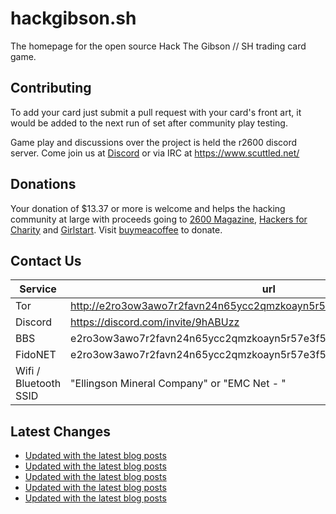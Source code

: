# hackgibson.sh
The homepage for the open source Hack The Gibson // SH trading card game.


## Contributing

To add your card just submit a pull request with your card's front art, it would be added to the next run of set after community play testing.

Game play and discussions over the project is held the r2600 discord server. Come join us at [Discord](https://discord.com/invite/9hABUzz) or via IRC at https://www.scuttled.net/


## Donations

Your donation of $13.37 or more is welcome and helps the hacking community at large with proceeds going to [2600 Magazine](https://2600.com/), [Hackers for Charity](https://hackersforcharity.org) and [Girlstart](https://girlstart.org).  Visit [buymeacoffee](https://www.buymeacoffee.com/hackgibson.sh) to donate.


## Contact Us

Service | url
-|-
Tor | http://e2ro3ow3awo7r2favn24n65ycc2qmzkoayn5r57e3f56nvjwdcgg32ad.onion
Discord | https://discord.com/invite/9hABUzz
BBS | e2ro3ow3awo7r2favn24n65ycc2qmzkoayn5r57e3f56nvjwdcgg32ad.onion:23
FidoNET | e2ro3ow3awo7r2favn24n65ycc2qmzkoayn5r57e3f56nvjwdcgg32ad.onion:24554
Wifi / Bluetooth SSID | "Ellingson Mineral Company" or "EMC Net - <fidonet address>"

## Latest Changes
<!-- BLOG-POST-LIST:START -->
- [Updated with the latest blog posts](https://github.com/DFW2600/hackgibson.sh/commit/af3a3652a7a0de02d3f926e8f3cb98835a9fed7e)
- [Updated with the latest blog posts](https://github.com/DFW2600/hackgibson.sh/commit/6597df366cde94712fa0c12afbe5c7d73d8d0ee5)
- [Updated with the latest blog posts](https://github.com/DFW2600/hackgibson.sh/commit/3aa16e85de5c748719eead874567f65074138248)
- [Updated with the latest blog posts](https://github.com/DFW2600/hackgibson.sh/commit/308be837458d9909b1e9b3d19a3fca03b163baf7)
- [Updated with the latest blog posts](https://github.com/DFW2600/hackgibson.sh/commit/f0bd44905c0f56be5c4986b4cd56c518f6ad52a6)
<!-- BLOG-POST-LIST:END -->

